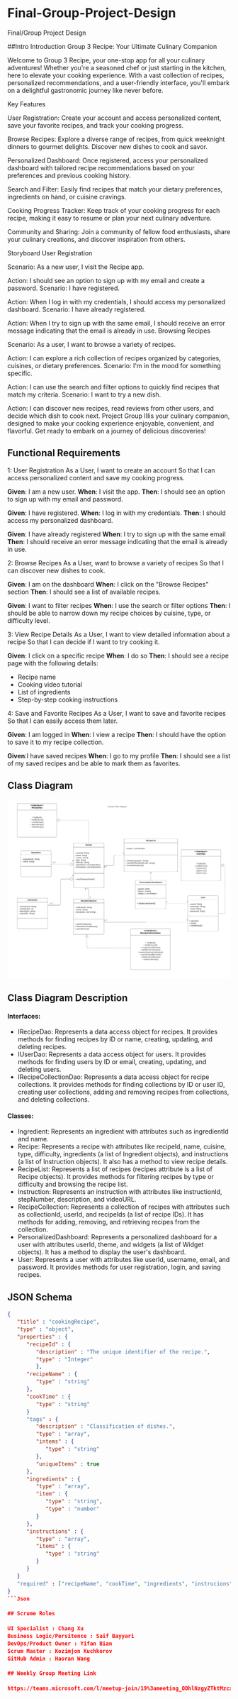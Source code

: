 # Final-Group-Project-Design
Final/Group Project Design


##Intro
Introduction
Group 3 Recipe: Your Ultimate Culinary Companion

Welcome to Group 3 Recipe, your one-stop app for all your culinary adventures! Whether you're a seasoned chef or just starting in the kitchen,   here to elevate your cooking experience. With a vast collection of recipes, personalized recommendations, and a user-friendly interface, you'll embark on a delightful gastronomic journey like never before.

Key Features

User Registration: Create your account and access personalized content, save your favorite recipes, and track your cooking progress.

Browse Recipes: Explore a diverse range of recipes, from quick weeknight dinners to gourmet delights. Discover new dishes to cook and savor.

Personalized Dashboard: Once registered, access your personalized dashboard with tailored recipe recommendations based on your preferences and previous cooking history.

Search and Filter: Easily find recipes that match your dietary preferences, ingredients on hand, or cuisine cravings.

Cooking Progress Tracker: Keep track of your cooking progress for each recipe, making it easy to resume or plan your next culinary adventure.

Community and Sharing: Join a community of fellow food enthusiasts, share your culinary creations, and discover inspiration from others.

Storyboard
User Registration

Scenario: As a new user, I visit the Recipe  app.

Action: I should see an option to sign up with my email and create a password.
Scenario: I have registered.

Action: When I log in with my credentials, I should access my personalized dashboard.
Scenario: I have already registered.

Action: When I try to sign up with the same email, I should receive an error message indicating that the email is already in use.
Browsing Recipes

Scenario: As a user, I want to browse a variety of recipes.

Action: I can explore a rich collection of recipes organized by categories, cuisines, or dietary preferences.
Scenario: I'm in the mood for something specific.

Action: I can use the search and filter options to quickly find recipes that match my criteria.
Scenario: I want to try a new dish.

Action: I can discover new recipes, read reviews from other users, and decide which dish to cook next.
Project Group IIIis your culinary companion, designed to make your cooking experience enjoyable, convenient, and flavorful. Get ready to embark on a journey of delicious discoveries!









## Functional Requirements

 1: User Registration
As a User, I want to create an account
So that I can access personalized content and save my cooking progress.

**Given**: I am a new user.
**When**: I visit the app.
**Then**: I should see an option to sign up with my email and password.

**Given**: I have registered.
**When**: I log in with my credentials.
**Then**: I should access my personalized dashboard.

**Given**: I have already registered
**When**: I try to sign up with the same email
**Then**: I should receive an error message indicating that the email is already in use.


2: Browse Recipes
As a User, want to browse a variety of recipes
So that I can discover new dishes to cook.

**Given**: I am on the dashboard
**When**: I click on the "Browse Recipes" section
**Then**: I should see a list of available recipes.

**Given**: I want to filter recipes
**When**: I use the search or filter options
**Then**: I should be able to narrow down my recipe choices by cuisine, type, or difficulty level.

 3: View Recipe Details
As a User, I want to view detailed information about a recipe
So that I can decide if I want to try cooking it.

**Given**: I click on a specific recipe
**When**: I do so
**Then**: I should see a recipe page with the following details:
- Recipe name
- Cooking video tutorial
- List of ingredients
- Step-by-step cooking instructions

 4: Save and Favorite Recipes
As a User, I want to save and favorite recipes
So that I can easily access them later.

**Given**: I am logged in
**When**: I view a recipe
**Then**: I should have the option to save it to my recipe collection.

**Given**:I have saved recipes
**When**: I go to my profile
**Then**: I should see a list of my saved recipes and be able to mark them as favorites.


## Class Diagram

![Class Diagram](https://github.com/YifanBian-bianya/private/blob/master/Class%20diagram%20with%20UML%20notation.png)

## Class Diagram Description

#### Interfaces:

- IRecipeDao: Represents a data access object for recipes. It provides methods for finding recipes by ID or name, creating, updating, and deleting recipes.
- IUserDao: Represents a data access object for users. It provides methods for finding users by ID or email, creating, updating, and deleting users.
- IRecipeCollectionDao: Represents a data access object for recipe collections. It provides methods for finding collections by ID or user ID, creating user collections, adding and removing recipes from collections, and deleting collections.

#### Classes:

- Ingredient: Represents an ingredient with attributes such as ingredientId and name.
- Recipe: Represents a recipe with attributes like recipeId, name, cuisine, type, difficulty, ingredients (a list of Ingredient objects), and instructions (a list of Instruction objects). It also has a method to view recipe details.
- RecipeList: Represents a list of recipes (recipes attribute is a list of Recipe objects). It provides methods for filtering recipes by type or difficulty and browsing the recipe list.
- Instruction: Represents an instruction with attributes like instructionId, stepNumber, description, and videoURL.
- RecipeCollection: Represents a collection of recipes with attributes such as collectionId, userId, and recipeIds (a list of recipe IDs). It has methods for adding, removing, and retrieving recipes from the collection.
- PersonalizedDashboard: Represents a personalized dashboard for a user with attributes userId, theme, and widgets (a list of Widget objects). It has a method to display the user's dashboard.
- User: Represents a user with attributes like userId, username, email, and password. It provides methods for user registration, login, and saving recipes.


## JSON Schema

```Json
{ 
   "title" : "cookingRecipe", 
   "type" : "object", 
   "properties" : { 
      "recipeId" : { 
         "description" : "The unique identifier of the recipe.", 
         "type" : "Integer" 
         }, 
      "recipeName" : { 
         "type" : "string" 
      }, 
      "cookTime" : { 
         "type" : "string" 
      } 
      "tags" : { 
         "description" : "Classification of dishes.", 
         "type" : "array", 
         "intems" : { 
            "type" : "string" 
         }, 
         "uniqueItems" : true 
      }, 
      "ingredients" : { 
         "type" : "array", 
         "item" : { 
            "type" : "string", 
            "type" : "number" 
         } 
      }, 
      "instructions" : { 
         "type" : "array", 
         "items" : { 
            "type" : "string" 
         } 
      } 
   } 
   "required" : ["recipeName", "cookTime", "ingredients", "instrucions"] 
}
```Json

## Scrume Roles

UI Specialist : Chang Xu
Business Logic/Persitence : Saif Bayyari
DevOps/Product Owner : Yifan Bian
Scrum Master : Kozimjon Kuchkorov
GitHub Admin : Haoran Wang

## Weekly Group Meeting Link

https://teams.microsoft.com/l/meetup-join/19%3ameeting_ODhlNzgyZTktMzcxZi00NmFlLWFjMjQtZjA2ZDQ2ZGRhM2E5%40thread.v2/0?context=%7b%22Tid%22%3a%22f5222e6c-5fc6-48eb-8f03-73db18203b63%22%2c%22Oid%22%3a%221d9c1ade-710f-4494-86de-fd494f2dab2b%22%7d
